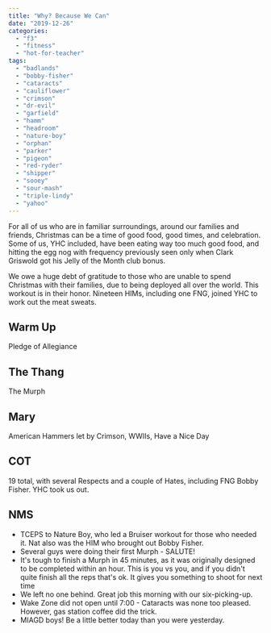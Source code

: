 ```yaml
---
title: "Why? Because We Can"
date: "2019-12-26"
categories: 
  - "f3"
  - "fitness"
  - "hot-for-teacher"
tags: 
  - "badlands"
  - "bobby-fisher"
  - "cataracts"
  - "cauliflower"
  - "crimson"
  - "dr-evil"
  - "garfield"
  - "hamm"
  - "headroom"
  - "nature-boy"
  - "orphan"
  - "parker"
  - "pigeon"
  - "red-ryder"
  - "shipper"
  - "sooey"
  - "sour-mash"
  - "triple-lindy"
  - "yahoo"
---
```


For all of us who are in familiar surroundings, around our families and friends, Christmas can be a time of good food, good times, and celebration. Some of us, YHC included, have been eating way too much good food, and hitting the egg nog with frequency previously seen only when Clark Griswold got his Jelly of the Month club bonus.

We owe a huge debt of gratitude to those who are unable to spend Christmas with their families, due to being deployed all over the world. This workout is in their honor. Nineteen HIMs, including one FNG, joined YHC to work out the meat sweats.

## Warm Up

Pledge of Allegiance

## The Thang

The Murph

## Mary

American Hammers let by Crimson, WWIIs, Have a Nice Day

## COT

19 total, with several Respects and a couple of Hates, including FNG Bobby Fisher. YHC took us out.

## NMS

- TCEPS to Nature Boy, who led a Bruiser workout for those who needed it. Nat also was the HIM who brought out Bobby Fisher.
- Several guys were doing their first Murph - SALUTE!
- It's tough to finish a Murph in 45 minutes, as it was originally designed to be completed within an hour. This is you vs you, and if you didn't quite finish all the reps that's ok. It gives you something to shoot for next time
- We left no one behind. Great job this morning with our six-picking-up.
- Wake Zone did not open until 7:00 - Cataracts was none too pleased. However, gas station coffee did the trick.
- MIAGD boys! Be a little better today than you were yesterday.
